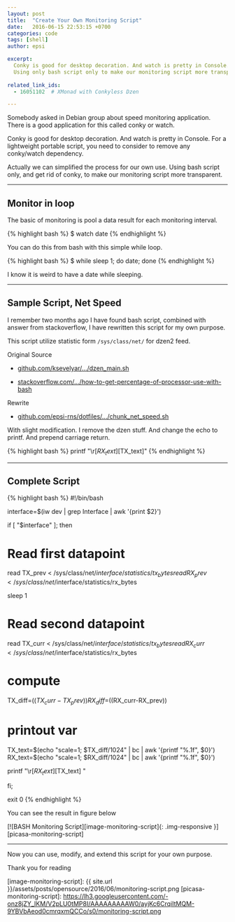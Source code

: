 ```yaml
---
layout: post
title:  "Create Your Own Monitoring Script"
date:   2016-06-15 22:53:15 +0700
categories: code
tags: [shell]
author: epsi

excerpt:
  Conky is good for desktop decoration. And watch is pretty in Console.
  Using only bash script only to make our monitoring script more transparent.
  
related_link_ids: 
  - 16051102  # XMonad with Conkyless Dzen

---
```


Somebody asked in Debian group about speed monitoring application.
There is a good application for this called conky or watch.

Conky is good for desktop decoration. And watch is pretty in Console.
For a lightweight portable script,
you need to consider to remove any conky/watch dependency.

Actually we can simplified the process for our own use.
Using bash script only, and get rid of conky,
to make our monitoring script more transparent.

-- -- --

## Monitor in loop

The basic of monitoring is pool
a data result for each monitoring interval.

{% highlight bash %}
 $ watch date
{% endhighlight %}

You can do this from bash with this simple while loop.

{% highlight bash %}
 $ while sleep 1; do date; done
{% endhighlight %}

I know it is weird to have a date while sleeping.

-- -- --

## Sample Script, Net Speed

I remember two months ago I have found bash script,
combined with answer from stackoverflow,
I have rewritten this script for my own purpose.

This script utilize statistic form <code class="code-file">/sys/class/net/</code> for dzen2 feed.

Original Source

* [github.com/ksevelyar/.../dzen_main.sh][link-ksevelyar]

* [stackoverflow.com/.../how-to-get-percentage-of-processor-use-with-bash][link-stackoverflow]

Rewrite

* [github.com/epsi-rns/dotfiles/.../chunk_net_speed.sh][dotfiles-net-speed]

With slight modification.
I remove the dzen stuff.
And change the echo to printf.
And prepend carriage return.

{% highlight bash %}
printf "\r[$RX_text] [$TX_text]"
{% endhighlight %}

-- -- --

## Complete Script

{% highlight bash %}
#!/bin/bash

interface=$(iw dev | grep Interface | awk '{print $2}')

if [ "$interface" ]; then 

  # Read first datapoint
  read TX_prev < /sys/class/net/$interface/statistics/tx_bytes
  read RX_prev < /sys/class/net/$interface/statistics/rx_bytes

  sleep 1

  # Read second datapoint

  read TX_curr < /sys/class/net/$interface/statistics/tx_bytes
  read RX_curr < /sys/class/net/$interface/statistics/rx_bytes

  # compute 
  TX_diff=$((TX_curr-TX_prev))
  RX_diff=$((RX_curr-RX_prev))

  # printout var
  TX_text=$(echo "scale=1; $TX_diff/1024" | bc | awk '{printf "%.1f", $0}')
  RX_text=$(echo "scale=1; $RX_diff/1024" | bc | awk '{printf "%.1f", $0}')

  printf "\r[$RX_text] [$TX_text]      "

fi; 

exit 0
{% endhighlight %}


You can see the result in figure below

[![BASH Monitoring Script][image-monitoring-script]{: .img-responsive }][picasa-monitoring-script]

-- -- --

Now you can use, modify, 
and extend this script for your own purpose.

Thank you for reading





[//]: <> ( -- -- -- links below -- -- -- )

[link-ksevelyar]: https://github.com/ksevelyar/dotfiles/blob/master/xmonad/dzen/status_bars/dzen_main.sh
[link-stackoverflow]: https://stackoverflow.com/questions/26791240/how-to-get-percentage-of-processor-use-with-bash
[dotfiles-net-speed]: https://github.com/epsi-rns/dotfiles/blob/master/xmonad/xmonad-dzen-2/assets/bin/chunk_net_speed.sh

[image-monitoring-script]: {{ site.url }}/assets/posts/opensource/2016/06/monitoring-script.png
[picasa-monitoring-script]: https://lh3.googleusercontent.com/-onz8jZY_IKM/V2pLU0tMP8I/AAAAAAAAAW0/ayjKc6CrqiItMQM-9YBVbAeod0cmrqxmQCCo/s0/monitoring-script.png
